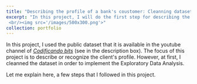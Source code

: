 ```yaml
---
title: "Describing the profile of a bank's coustomer: Cleanning dataset"
excerpt: "In this project, I will do the first step for describing the bank's coustomer. The datase contains some non-sense numerical values and outliers. Also, it contained some typos in categorical variables. In order to clean this, I used *pandas*, *matplotlib* and *seaborn* Python's packages. 
 <br/><img src='/images/500x300.png'>"
collection: portfolio
---
```


In this project, I used the public dataset that it is available in the youtube channel of [*Codificando bits*](https://www.youtube.com/watch?v=bGnD1Ki7j-g) (see in the description box). The focus of this project is to describe or recognize the client's profile. However, at first, I cleanned the dataset in order to implement the Exploratory Data Analysis. 

Let me explain here, a few steps that I followed in this project. 


